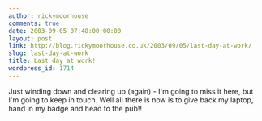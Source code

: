 ```yaml
---
author: rickymoorhouse
comments: true
date: 2003-09-05 07:48:00+00:00
layout: post
link: http://blog.rickymoorhouse.co.uk/2003/09/05/last-day-at-work/
slug: last-day-at-work
title: Last day at work!
wordpress_id: 1714
---
```


Just winding down and clearing up (again) - I'm going to miss it here, but I'm going to keep in touch. Well all there is now is to give back my laptop, hand in my badge and head to the pub!!
